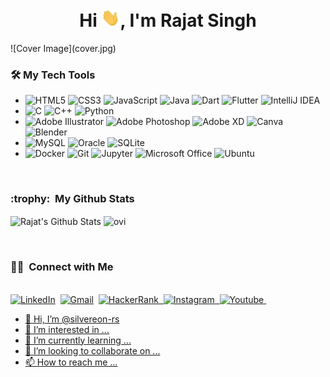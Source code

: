 <h1 align="center">Hi <img src="https://raw.githubusercontent.com/ABSphreak/ABSphreak/master/gifs/Hi.gif" width="30px">, I'm Rajat Singh </h1>
![Cover Image](cover.jpg)

<h3> 🛠&nbsp;My Tech Tools</h3>

-
  <img alt="HTML5" src="https://img.shields.io/badge/html5-%23E34F26.svg?&style=for-the-badge&logo=html5&logoColor=white"/>
  <img alt="CSS3" src="https://img.shields.io/badge/css3-%231572B6.svg?&style=for-the-badge&logo=css3&logoColor=white"/>
  <img alt="JavaScript" src="https://img.shields.io/badge/javascript-%23323330.svg?&style=for-the-badge&logo=javascript&logoColor=%23F7DF1E"/>
  <img alt="Java" src="https://img.shields.io/badge/java-%23ED8B00.svg?&style=for-the-badge&logo=java&logoColor=white"/>
  <img alt="Dart" src="https://img.shields.io/badge/dart-%230175C2.svg?&style=for-the-badge&logo=dart&logoColor=white"/>
  <img alt="Flutter" src="https://img.shields.io/badge/Flutter-%2302569B.svg?&style=for-the-badge&logo=Flutter&logoColor=white" />
  <img alt="IntelliJ IDEA" src="https://img.shields.io/badge/IntelliJIDEA-000000.svg?&style=for-the-badge&logo=intellij-idea&logoColor=white"/>
  
-
  <img alt="C" src="https://img.shields.io/badge/c-%2300599C.svg?&style=for-the-badge&logo=c&logoColor=white"/>
  <img alt="C++" src="https://img.shields.io/badge/c++-%2300599C.svg?&style=for-the-badge&logo=c%2B%2B&ogoColor=white"/>
  <img alt="Python" src="https://img.shields.io/badge/python-%2314354C.svg?&style=for-the-badge&logo=python&logoColor=white"/>

  
-
  <img alt="Adobe Illustrator" src="https://img.shields.io/badge/adobeillustrator-%23FF9A00.svg?&style=for-the-badge&logo=adobeillustrator&logoColor=white"/>
  <img alt="Adobe Photoshop" src="https://img.shields.io/badge/adobephotoshop-%2331A8FF.svg?&style=for-the-badge&logo=adobephotoshop&logoColor=white"/>
  <img alt="Adobe XD" src="https://img.shields.io/badge/adobexd-%23FF26BE.svg?&style=for-the-badge&logo=adobexd&logoColor=white"/>
  <img alt="Canva" src="https://img.shields.io/badge/Canva-%2300C4CC.svg?&style=for-the-badge&logo=Canva&logoColor=white"/>
  <img alt="Blender" src="https://img.shields.io/badge/blender-%23F5792A.svg?&style=for-the-badge&logo=blender&logoColor=white"/>
  
-
  <img alt="MySQL" src="https://img.shields.io/badge/mysql-%2300f.svg?&style=for-the-badge&logo=mysql&logoColor=white"/>
  <img alt="Oracle" src ="https://img.shields.io/badge/oracle-%23F00000.svg?&style=for-the-badge&logo=oracle&logoColor=white" />
  <img alt="SQLite" src ="https://img.shields.io/badge/sqlite-%2307405e.svg?&style=for-the-badge&logo=sqlite&logoColor=white"/>
  
-
  <img alt="Docker" src="https://img.shields.io/badge/docker-%230db7ed.svg?&style=for-the-badge&logo=docker&logoColor=white"/>
  <img alt="Git" src="https://img.shields.io/badge/git-%23F05033.svg?&style=for-the-badge&logo=git&logoColor=white"/>
  <img alt="Jupyter" src="https://img.shields.io/badge/Jupyter-%23F37626.svg?&style=for-the-badge&logo=Jupyter&logoColor=white" />
  <img alt="Microsoft Office" src="https://img.shields.io/badge/Microsoft_Office-D83B01?style=for-the-badge&logo=microsoft-office&logoColor=white" />
  <img alt="Ubuntu" src="https://img.shields.io/badge/Ubuntu-E95420?style=for-the-badge&logo=ubuntu&logoColor=white" /></p>
<br/>
<h3> :trophy: &nbsp;My Github Stats</h3>
<p>
<img align="center" src="https://github-readme-stats.vercel.app/api?username=silvereon-rs&include_all_commits=true&count_private=true&show_icons=true&line_height=20&title_color=ff2e57&icon_color=ff2e57&text_color=ffffff&bg_color=0,060C1C,060C1C" alt="Rajat's Github Stats">
<img align="center" src="https://github-readme-stats.vercel.app/api/top-langs?username=silvereon-rs&show_icons=true&locale=en&layout=compact&&title_color=ff2e57&line_height=20&icon_color=ff2e57&text_color=ffffff&bg_color=0,060C1C,060C1C" alt="ovi" />
</p>
<br/>

<h3> 🤝🏻 &nbsp;Connect with Me </h3> 
<p>
<br>
<a href="https://www.linkedin.com/in/silvereon/"><img src="https://img.shields.io/badge/linkedin-%230077B5.svg?&style=for-the-badge&logo=linkedin&logoColor=white" alt="LinkedIn" /></a>&nbsp;
<a href="mailto:rajat.14101999@gmail.com?subject=Hello"><img src="https://img.shields.io/badge/gmail-%23D14836.svg?&style=for-the-badge&logo=gmail&logoColor=white" alt="Gmail"/></a>&nbsp;
<a href="https://www.hackerrank.com/silvereon"><img alt="HackerRank" src="https://img.shields.io/badge/-Hackerrank-2EC866?style=for-the-badge&logo=HackerRank&logoColor=white"/>&nbsp;
<a href="https://www.instagram.com/silvereon.music/"><img alt="Instagram" src="https://img.shields.io/badge/instagram-%23E4405F.svg?&style=for-the-badge&logo=Instagram&logoColor=white"/>&nbsp;
<a href="https://www.youtube.com/RajatSinghPiano/"><img alt="Youtube" src="https://img.shields.io/badge/youtube-%23FF0000.svg?&style=for-the-badge&logo=YouTube&logoColor=white"/>&nbsp;

- 👋 Hi, I’m @silvereon-rs
- 👀 I’m interested in ...
- 🌱 I’m currently learning ...
- 💞️ I’m looking to collaborate on ...
- 📫 How to reach me ...

<!---
silvereon-rs/silvereon-rs is a ✨ special ✨ repository because its `README.md` (this file) appears on your GitHub profile.
You can click the Preview link to take a look at your changes.
--->
